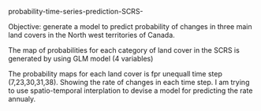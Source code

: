  probability-time-series-prediction-SCRS-


Objective: generate a model to predict probability of changes in three main land covers in the North west territories of Canada. 


The map of probabilities for each category of land cover in the SCRS is generated by using GLM model (4 variables)




The probability maps for each land cover is fpr unequall time step (7,23,30,31,38). Showing the rate of changes in each time step. I am trying to use spatio-temporal interplation to devise a model for predicting the rate annualy.

